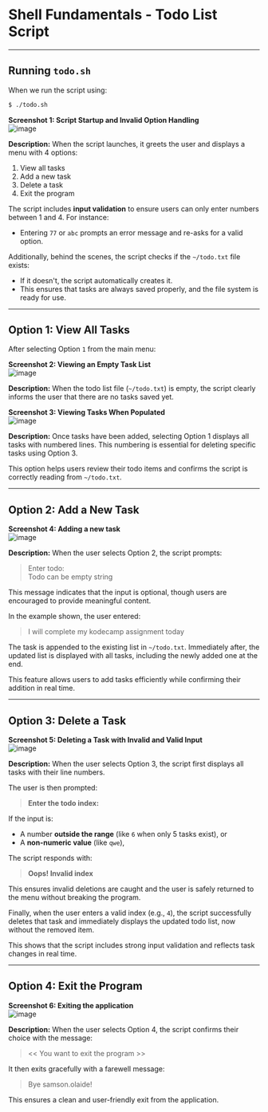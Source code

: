 # Shell Fundamentals - Todo List Script

---

## Running `todo.sh`

When we run the script using:

```bash
$ ./todo.sh
```

**Screenshot 1: Script Startup and Invalid Option Handling** <br>
![image](https://github.com/user-attachments/assets/11e97498-8e1a-4e8b-b622-97ceedeadd02)

**Description:**
When the script launches, it greets the user and displays a menu with 4 options:

1. View all tasks
2. Add a new task
3. Delete a task
4. Exit the program

The script includes **input validation** to ensure users can only enter numbers between 1 and 4. For instance:

* Entering `77` or `abc` prompts an error message and re-asks for a valid option.

Additionally, behind the scenes, the script checks if the `~/todo.txt` file exists:

* If it doesn't, the script automatically creates it.
* This ensures that tasks are always saved properly, and the file system is ready for use.

---

## Option 1: View All Tasks

After selecting Option `1` from the main menu:

**Screenshot 2: Viewing an Empty Task List** <br>
![image](https://github.com/user-attachments/assets/dcc1d4f9-ab48-4d0f-9a02-eadccb097c12)

**Description:**
When the todo list file (`~/todo.txt`) is empty, the script clearly informs the user that there are no tasks saved yet.

**Screenshot 3: Viewing Tasks When Populated**
<br>
![image](https://github.com/user-attachments/assets/fda55400-4c30-4d5e-b525-177ac25f693a)

**Description:**
Once tasks have been added, selecting Option 1 displays all tasks with numbered lines. This numbering is essential for deleting specific tasks using Option 3.

This option helps users review their todo items and confirms the script is correctly reading from `~/todo.txt`.

---

## Option 2: Add a New Task

**Screenshot 4: Adding a new task** <br>
![image](https://github.com/user-attachments/assets/cc882d7a-0eef-4c84-abfc-be6647ad42dd)

**Description:**
When the user selects Option 2, the script prompts:

> Enter todo:<br>
> Todo can be empty string

This message indicates that the input is optional, though users are encouraged to provide meaningful content.

In the example shown, the user entered:

> I will complete my kodecamp assignment today

The task is appended to the existing list in `~/todo.txt`. Immediately after, the updated list is displayed with all tasks, including the newly added one at the end.

This feature allows users to add tasks efficiently while confirming their addition in real time.

---

## Option 3: Delete a Task

**Screenshot 5: Deleting a Task with Invalid and Valid Input** <br>
![image](https://github.com/user-attachments/assets/8775cf6f-a881-47ed-82d7-e4f9eb022ac8)

**Description:**
When the user selects Option 3, the script first displays all tasks with their line numbers.

The user is then prompted:

> **Enter the todo index:**

If the input is:

* A number **outside the range** (like `6` when only 5 tasks exist), or
* A **non-numeric value** (like `qwe`),

The script responds with:

> **Oops! Invalid index**

This ensures invalid deletions are caught and the user is safely returned to the menu without breaking the program.

Finally, when the user enters a valid index (e.g., `4`), the script successfully deletes that task and immediately displays the updated todo list, now without the removed item.

This shows that the script includes strong input validation and reflects task changes in real time.

---

## Option 4: Exit the Program

**Screenshot 6: Exiting the application** <br>
![image](https://github.com/user-attachments/assets/4c44e6ee-0a23-4ecf-887e-ab0c7cc62e8c)

**Description:**
When the user selects Option 4, the script confirms their choice with the message:

> << You want to exit the program >>

It then exits gracefully with a farewell message:

> Bye samson.olaide!

This ensures a clean and user-friendly exit from the application.

